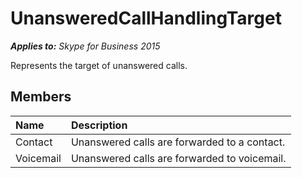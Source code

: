 
# UnansweredCallHandlingTarget 


 _**Applies to:** Skype for Business 2015_

Represents the target of unanswered calls.


## Members





|**Name**|**Description**|
|:-----|:-----|
|Contact|Unanswered calls are forwarded to a contact.|
|Voicemail|Unanswered calls are forwarded to voicemail.|

